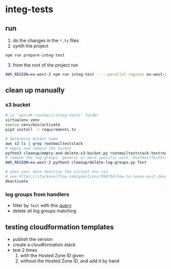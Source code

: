 # integ-tests

## run
1. do the changes in the `*.ts` files
2. synth the project
```bash
npm run prepare-integ-test
```
3. from the root of the project run
```bash
AWS_REGION=eu-west-2 npm run integ-test -- --parallel-regions eu-west-2 --update-on-failed
```
## clean up manually
### s3 bucket
```bash
# in 'awscdk-rootmail/integ-tests' folder
virtualenv venv
source venv/bin/activate
pip3 install -r requirements.tx

# determine bucket name
aws s3 ls | grep rootmailteststack
# empty and remove the bucket
python3 cleanup/empty-and-delete-s3-bucket.py rootmailteststack-testrootmailemailbucket<suffix>
# remove the log groups. generic or more specific with 'RootmailTestStack' and 'SetupTest'
AWS_REGION=eu-west-2 python3 cleanup/delete-log-groups.py Test

# when your done deactive the virtual env via
# see https://stackoverflow.com/questions/990754/how-to-leave-exit-deactivate-a-python-virtualenv
deactivate
```

### log groups from handlers
- filter by `Test` with this [query](https://eu-west-1.console.aws.amazon.com/cloudwatch/home?region=eu-west-1#logsV2:log-groups$3FlogGroupNameFilter$3DTest)
- delete all log groups matching

## testing cloudformation templates
- publish the version
- create a cloudformation stack
- test 2 times
    1. with the Hosted Zone ID given
    2. without the Hosted Zone ID, and add it by hand